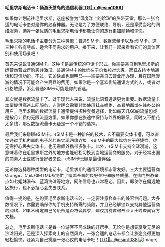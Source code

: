 **毛里求斯电话卡：畅游天堂岛的通信利器[[TG💪+ @esim1088](https://t.me/s/esim1088)]**

如果你计划前往毛里求斯，这座被誉为“印度洋上的珍珠”的热带天堂，那么一张合适的电话卡绝对是你的必备神器。无论是为了方便联络、导航，还是享受当地的网络服务，选择一张优质的毛里求斯电话卡都能让你的旅行更加顺畅和愉快。

毛里求斯的电话卡主要分为三种类型：普通SIM卡、数据流量卡以及eSIM卡。这三种卡各有特点，适合不同需求的用户。接下来，让我们一起来看看它们的具体区别和使用场景吧！

首先来说说普通SIM卡。这种卡是最传统的电话卡形式，你需要亲自到毛里求斯的运营商营业厅购买并激活。普通SIM卡的优势在于价格相对实惠，而且支持本地通话和短信功能。不过，它的缺点也很明显——需要亲自去营业厅办理，且在国际漫游的情况下可能会产生高昂的费用。如果你是一个喜欢传统通讯方式的人，或者对价格敏感，那么普通SIM卡可能是你的首选。

其次就是数据流量卡了。对于现代人来说，流量比语音通话更为重要。数据流量卡主要提供高速上网服务，非常适合需要频繁使用社交媒体、查看地图或在线办公的用户。毛里求斯的数据流量卡通常提供多种套餐选择，比如每天几GB的流量包或是按月计费的无限流量方案。如果你想在旅途中保持与外界的联系，同时又不想花太多钱，那么数据流量卡无疑是一个不错的选择。

最后我们来聊聊eSIM卡。eSIM卡是一种新兴的技术，它不需要实体卡槽，可以直接通过手机内置的电子芯片来实现网络连接。eSIM卡的最大优势在于便捷性，你无需担心丢失实体卡，也无需额外携带多张卡。此外，eSIM卡支持全球漫游，这意味着你在毛里求斯之外的地方也能轻松切换到当地运营商的服务。对于经常出国的商务人士或旅行爱好者来说，eSIM卡无疑是最佳伴侣。

无论你选择哪种类型的电话卡，毛里求斯的通信环境都非常友好。三大主要运营商Orange、CIEL和MTML都提供了覆盖全国的良好信号和服务质量。在热门旅游景点如七姐妹瀑布、蓝湾海滩等地方，网络信号也非常稳定。因此，即使你在偏远地区旅行，也不必担心会失去联系。

值得一提的是，在购买毛里求斯电话卡时，一定要注意检查卡的兼容性问题。大多数情况下，你需要确保你的手机支持所需的频段，并且已经解锁以支持其他运营商的网络。如果不确定自己的设备是否符合要求，建议提前咨询专业人士或查阅官方文档。

总之，毛里求斯电话卡是每一位游客不可或缺的好帮手。无论你是想要享受无尽的沙滩阳光，还是深入探索岛上的自然风光，一张合适的电话卡都会让旅途变得更加轻松愉快。赶紧为自己挑选一张心仪的电话卡吧！[[TG💪+ @esim1088](https://t.me/s/esim1088) ![Image](https://i.postimg.cc/4NQfJmqS/Snipaste-2025-05-13-00-14-12.png)]